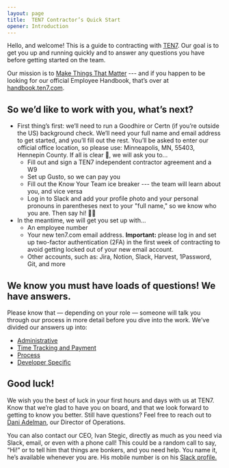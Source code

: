 ```yaml
---
layout: page
title:  TEN7 Contractor’s Quick Start
opener: Introduction
---
```


Hello, and welcome! This is a guide to contracting with [TEN7](https://ten7.com/).  Our goal is to get you up and running quickly and to answer any questions you have before getting started on the team.

Our mission is to [Make Things That Matter](https://ten7.com/mission) --- and if you happen to be looking for our official Employee Handbook, that’s over at [handbook.ten7.com](https://handbook.ten7.com/). 

## So we’d like to work with you, what’s next?

*   First thing’s first: we’ll need to run a Goodhire or Certn (if you’re outside the US) background check. We’ll need your full name and email address to get started, and you’ll fill out the rest. You’ll be asked to enter our official office location, so please use: Minneapolis, MN, 55403, Hennepin County. If all is clear 🤞, we will ask you to...
    *   Fill out and sign a TEN7 independent contractor agreement and a W9 
    *   Set up Gusto, so we can pay you
    *   Fill out the Know Your Team ice breaker --- the team will learn about you, and vice versa
    *   Log in to Slack and add your profile photo and your personal pronouns in parentheses next to your "full name," so we know who you are. Then say hi! 👋🏻
*   In the meantime, we will get you set up with... 
    *   An employee number
    *   Your new ten7.com email address. **Important:** please log in and set up two-factor authentication (2FA) in the first week of contracting to avoid getting locked out of your new email account.
    *   Other accounts, such as: Jira, Notion, Slack, Harvest, 1Password, Git, and more
    

## We know you must have loads of questions! We have answers.

Please know that — depending on your role — someone will talk you through our process in more detail before you dive into the work. We’ve divided our answers up into:

* [Administrative](/admin.html)
* [Time Tracking and Payment](/time.html)
* [Process](/process.html)
* [Developer Specific](/developer.html)


## Good luck!

We wish you the best of luck in your first hours and days with us at TEN7. Know that we’re glad to have you on board, and that we look forward to getting to know you better. Still have questions? Feel free to reach out to [Dani Adelman](https://ten7.slack.com/team/UKEQ8DH9T), our Director of Operations. 

You can also contact our CEO, Ivan Stegic, directly as much as you need via Slack, email, or even with a phone call! This could be a random call to say, “Hi!” or to tell him that things are bonkers, and you need help. You name it, he’s available whenever you are. His mobile number is on his [Slack profile.](https://ten7.slack.com/team/U02FLV1A0)
